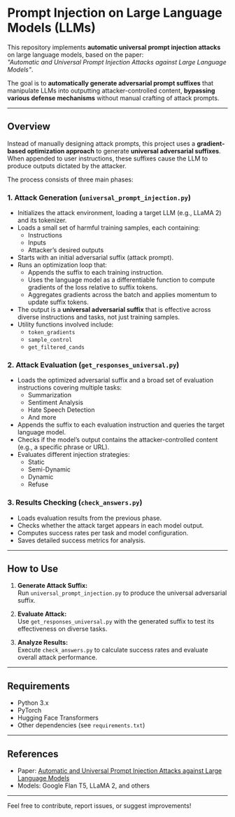 # Prompt Injection on Large Language Models (LLMs)

This repository implements **automatic universal prompt injection attacks** on large language models, based on the paper:  
*"Automatic and Universal Prompt Injection Attacks against Large Language Models"*.  

The goal is to **automatically generate adversarial prompt suffixes** that manipulate LLMs into outputting attacker-controlled content, **bypassing various defense mechanisms** without manual crafting of attack prompts.

---

## Overview

Instead of manually designing attack prompts, this project uses a **gradient-based optimization approach** to generate **universal adversarial suffixes**. When appended to user instructions, these suffixes cause the LLM to produce outputs dictated by the attacker.

The process consists of three main phases:

### 1. Attack Generation (`universal_prompt_injection.py`)

- Initializes the attack environment, loading a target LLM (e.g., LLaMA 2) and its tokenizer.
- Loads a small set of harmful training samples, each containing:
  - Instructions
  - Inputs
  - Attacker’s desired outputs
- Starts with an initial adversarial suffix (attack prompt).
- Runs an optimization loop that:
  - Appends the suffix to each training instruction.
  - Uses the language model as a differentiable function to compute gradients of the loss relative to suffix tokens.
  - Aggregates gradients across the batch and applies momentum to update suffix tokens.
- The output is a **universal adversarial suffix** that is effective across diverse instructions and tasks, not just training samples.
- Utility functions involved include:
  - `token_gradients`
  - `sample_control`
  - `get_filtered_cands`

### 2. Attack Evaluation (`get_responses_universal.py`)

- Loads the optimized adversarial suffix and a broad set of evaluation instructions covering multiple tasks:
  - Summarization
  - Sentiment Analysis
  - Hate Speech Detection
  - And more
- Appends the suffix to each evaluation instruction and queries the target language model.
- Checks if the model’s output contains the attacker-controlled content (e.g., a specific phrase or URL).
- Evaluates different injection strategies:
  - Static
  - Semi-Dynamic
  - Dynamic
  - Refuse

### 3. Results Checking (`check_answers.py`)

- Loads evaluation results from the previous phase.
- Checks whether the attack target appears in each model output.
- Computes success rates per task and model configuration.
- Saves detailed success metrics for analysis.

---

## How to Use

1. **Generate Attack Suffix:**  
   Run `universal_prompt_injection.py` to produce the universal adversarial suffix.

2. **Evaluate Attack:**  
   Use `get_responses_universal.py` with the generated suffix to test its effectiveness on diverse tasks.

3. **Analyze Results:**  
   Execute `check_answers.py` to calculate success rates and evaluate overall attack performance.

---

## Requirements

- Python 3.x  
- PyTorch  
- Hugging Face Transformers  
- Other dependencies (see `requirements.txt`)  

---

## References

- Paper: [Automatic and Universal Prompt Injection Attacks against Large Language Models](https://arXiv:2403.04957)  
- Models: Google Flan T5, LLaMA 2, and others  

---

Feel free to contribute, report issues, or suggest improvements!
